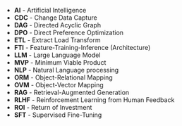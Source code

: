 - **AI** - Artificial Intelligence
- **CDC** - Change Data Capture
- **DAG** - Directed Acyclic Graph
- **DPO** - Direct Preference Optimization
- **ETL** - Extract Load Transform
- **FTI** - Feature-Training-Inference (Architecture)
- **LLM** - Large Language Model
- **MVP** - Minimum Viable Product
- **NLP** - Natural Language processing
- **ORM** - Object-Relational Mapping
- **OVM** - Object-Vector Mapping
- **RAG** - Retrieval-Augmented Generation
- **RLHF** - Reinforcement Learning from Human Feedback
- **ROI** - Return of Investment
- **SFT** - Supervised Fine-Tuning